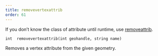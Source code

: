 ```yaml
---
title: removevertexattrib
order: 61
---
```

If you don’t know the class of attribute until runtime, use [removeattrib](removeattrib.html "Removes an attribute or group from the geometry.").

`int  removevertexattrib(int geohandle, string name)`

Removes a vertex attribute from the given geometry.
